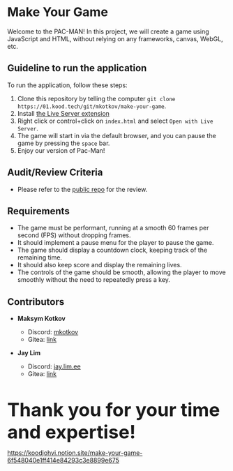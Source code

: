 # Make Your Game
Welcome to the PAC-MAN! In this project, we will create a game using JavaScript and HTML, without relying on any frameworks, canvas, WebGL, etc.

## Guideline to run the application
To run the application, follow these steps:
  1. Clone this repository by telling the computer `git clone https://01.kood.tech/git/mkotkov/make-your-game`.
  2. Install [the Live Server extension](https://marketplace.visualstudio.com/items?itemName=ritwickdey.LiveServer)
  3. Right click or control+click on `index.html` and select `Open with Live Server`.
  4. The game will start in via the default browser, and you can pause the game by pressing the `space` bar.
  5. Enjoy our version of Pac-Man!

## Audit/Review Criteria
  - Please refer to the [public repo](https://github.com/01-edu/public/tree/master/subjects/make-your-game/audit) for the review. 

## Requirements
- The game must be performant, running at a smooth 60 frames per second (FPS) without dropping frames.
- It should implement a pause menu for the player to pause the game.
- The game should display a countdown clock, keeping track of the remaining time.
- It should also keep score and display the remaining lives.
- The controls of the game should be smooth, allowing the player to move smoothly without the need to repeatedly press a key.

## Contributors
- **Maksym Kotkov**
  - Discord: [mkotkov](https://discord.com/users/669205970563366923)
  - Gitea: [link](https://01.kood.tech/git/mkotkov)
  
- **Jay Lim**
  - Discord: [jay.lim.ee](https://discord.com/users/1150025996590907442)
  - Gitea: [link](https://01.kood.tech/git/jlim)

<br><br><span style="font-size:3em;"><strong>Thank you for your time and expertise!</strong></span>

https://koodjohvi.notion.site/make-your-game-6f548040e1ff414e84293c3e8899e675

